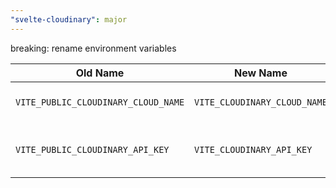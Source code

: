 ```yaml
---
"svelte-cloudinary": major
---
```


breaking: rename environment variables

| Old Name                            | New Name                     | Description                            |
| ----------------------------------- | ---------------------------- | -------------------------------------- |
| `VITE_PUBLIC_CLOUDINARY_CLOUD_NAME` | `VITE_CLOUDINARY_CLOUD_NAME` | Your Cloudinary cloud name             |
| `VITE_PUBLIC_CLOUDINARY_API_KEY`    | `VITE_CLOUDINARY_API_KEY`    | API key for use with the upload widget |
